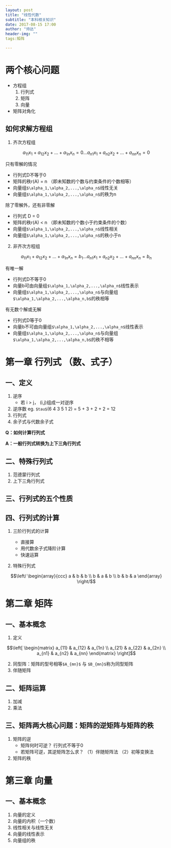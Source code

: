 ```yaml
---
layout: post
title: "线性代数"
subtitle: "本科相关知识"
date: 2017-08-15 17:00
author: "帅达"
header-img: ""
tags:矩阵

---
```


# 两个核心问题
 - 方程组
    1. 行列式
    2. 矩阵
    3. 向量
 - 矩阵对角化

## 如何求解方程组
1. 齐次方程组
```math
a_{11}x_1 + a_{12}x_2 + ... + a_{1n}x_n = 0

...

a_{n1}x_1 + a_{n2}x_2 + ... + a_{nn}x_n = 0
```

只有零解的情况
- 行列式D不等于0
- 矩阵的秩r(A) = n （即未知数的个数与约束条件的个数相等）
- 向量组`$\alpha_1,\alpha_2,...,\alpha_n$`线性无关
- 向量组`$\alpha_1,\alpha_2,...,\alpha_n$`的秩为n

除了零解外，还有非零解
- 行列式 D = 0
- 矩阵的秩r(A) < n （即未知数的个数小于约束条件的个数）
- 向量组`$\alpha_1,\alpha_2,...,\alpha_n$`线性相关
- 向量组`$\alpha_1,\alpha_2,...,\alpha_n$`的秩小于n
2. 非齐次方程组
```math
a_{11}x_1 + a_{12}x_2 + ... + a_{1n}x_n = b_1

...

a_{n1}x_1 + a_{n2}x_2 + ... + a_{nn}x_n = b_n
```
有唯一解
- 行列式D不等于0
- 向量b可由向量组`$\alpha_1,\alpha_2,...,\alpha_n$`线性表示
- 向量组`$\alpha_1,\alpha_2,...,\alpha_n$`与向量组`$\alpha_1,\alpha_2,...,\alpha_n,b$`的秩相等

有无数个解或无解
- 行列式D等于0
- 向量b不可由向量组`$\alpha_1,\alpha_2,...,\alpha_n$`线性表示
- 向量组`$\alpha_1,\alpha_2,...,\alpha_n$`与向量组`$\alpha_1,\alpha_2,...,\alpha_n,b$`的秩不相等
# 第一章 行列式 （数、式子）
## 一、定义
1. 逆序
    - 若 i > j， (i,j)组成一对逆序
2. 逆序数 eg. `$tau$`(6 4 3 5 1 2) = 5 + 3 + 2 + 2 = 12
3. 行列式
4. 余子式与代数余子式

**Q：如何计算行列式**

**A：一般行列式转换为上下三角行列式**
## 二、特殊行列式
1. 范德蒙行列式
2. 上下三角行列式

## 三、行列式的五个性质

## 四、行列式的计算
1. 三阶行列式的计算

    - 直接算
    - 用代数余子式降阶计算
    - 快速运算
2. 特殊行列式
```math
\left/
\begin{array}{ccc}
a & b & b \\
b & a & b \\
b & b & a
\end{array} \right/
```

# 第二章 矩阵
## 一、基本概念
1. 定义
```math
\left[
\begin{matrix}
a_{11} & a_{12} & a_{1n} \\
a_{21} & a_{22} & a_{2n} \\
a_{n1} & a_{n2} & a_{nn}
\end{matrix} \right]
```
2. 同型阵：矩阵的型号相等`$A_{mn}$` 与 `$B_{mn}$`称为同型矩阵
3. 伴随矩阵
## 二、矩阵运算
1. 加减
2. 乘法
## 三、矩阵两大核心问题：矩阵的逆矩阵与矩阵的秩
1. 矩阵的逆
    - 矩阵何时可逆？ 行列式不等于0
    - 若矩阵可逆，其逆矩阵怎么求？
    （1）伴随矩阵法
    （2）初等变换法
2. 矩阵的秩
# 第三章 向量
## 一、基本概念
1. 向量的定义
2. 向量的内积（一个数）
3. 线性相关与线性无关
4. 向量的线性表示
5. 向量组的秩
